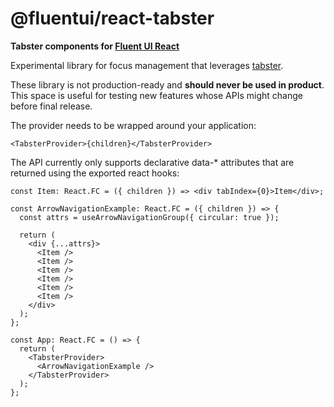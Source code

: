 # @fluentui/react-tabster

**Tabster components for [Fluent UI React](https://developer.microsoft.com/en-us/fluentui)**

Experimental library for focus management that leverages [tabster](https://github.com/microsoft/tabster).

These library is not production-ready and **should never be used in product**. This space is useful for testing new features whose APIs might change before final release.

The provider needs to be wrapped around your application:

```tsx
<TabsterProvider>{children}</TabsterProvider>
```

The API currently only supports declarative data-\* attributes that are returned using the exported react hooks:

```tsx
const Item: React.FC = ({ children }) => <div tabIndex={0}>Item</div>;

const ArrowNavigationExample: React.FC = ({ children }) => {
  const attrs = useArrowNavigationGroup({ circular: true });

  return (
    <div {...attrs}>
      <Item />
      <Item />
      <Item />
      <Item />
      <Item />
      <Item />
    </div>
  );
};

const App: React.FC = () => {
  return (
    <TabsterProvider>
      <ArrowNavigationExample />
    </TabsterProvider>
  );
};
```
